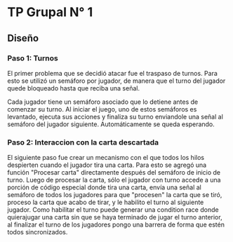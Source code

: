 # TP Grupal N° 1

## Diseño

### Paso 1: Turnos

El primer problema que se decidió atacar fue el traspaso de turnos.
Para esto se utilizó un semáforo por jugador, de manera que el turno del jugador quede bloqueado hasta que reciba una señal.

Cada jugador tiene un semáforo asociado que lo detiene antes de comenzar su turno. Al iniciar el juego, uno de estos semáforos es levantado, ejecuta sus acciones y finaliza su turno enviandole una señal al semáforo del jugador siguiente. Automáticamente se queda esperando.

### Paso 2: Interaccion con la carta descartada

El siguiente paso fue crear un mecanismo con el que todos los hilos despierten cuando el jugador tira una carta.
Para esto se agregó una función "Procesar carta" directamente después del semáforo de inicio de turno.
Luego de procesar la carta, sólo el jugador con turno accede a una porción de código especial donde tira una carta, envía una señal al semáforo de todos los jugadores para que "procesen" la carta que se tiró, proceso la carta que acabo de tirar, y le habilito el turno al siguiente jugador.
Como habilitar el turno puede generar una condition race donde quierajugar una carta sin que se haya terminado de jugar el turno anterior, al finalizar el turno de los jugadores pongo una barrera de forma que estén todos sincronizados.
